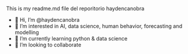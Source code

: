 This is my readme.md file del reporitorio haydencanobra
- 👋 Hi, I’m @haydencanobra
- 👀 I’m interested in AI, data science, human behavior, forecasting and modelling
- 🌱 I’m currently learning python & data science
- 💞️ I’m looking to collaborate
<!---
haydencanobra/haydencanobra is a ✨ special ✨ repository because its `README.md` (this file) appears on your GitHub profile.
You can click the Preview link to take a look at your changes.
--->
